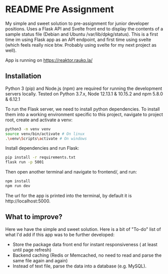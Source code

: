 # README Pre Assignment

My simple and sweet solution to pre-assignment for junior developer positions. Uses a Flask API and Svelte front end to display the contents of a sample status file (Debian and Ubuntu /var/lib/dpkg/status). This is a first time im using Flask app as an API endpoint, and first time using svelte (which feels really nice btw. Probably using svelte for my next project as well).

App is running on https://reaktor.rauko.la/


## Installation


Python 3 (pip) and Node.js (npm) are required for running the development servers locally. Tested on Python 3.7.x, Node 12.13.1 & 10.15.2 and npm 5.8.0 & 6.12.1 

To run the Flask server, we need to install python dependencies. To install them into a working environment specific to this project, navigate to project root, create and activate a venv:
```sh
python3 -m venv venv
source venv/bin/activate # On linux
.\venv\Scripts\activate # On windows
```

Install dependencies and run Flask:

```sh
pip install -r requirements.txt
flask run -p 5001
```

Then open another terminal and navigate to frontend/, and run:

```sh
npm install
npm run dev
```

The url for the app is printed into the terminal, by default it is  http://localhost:5000. 


## What to improve?

Here we have the simple and sweet solution. Here is a bit of "To-do" list of what I'd add if this app was to be further developed:

- Store the package data front end for instant responsiveness ( at least until page refresh)
- Backend caching (Redis or Memcached, no need to read and parse the same file again and again)
- Instead of text file, parse the data into a database (e.g. MySQL). 